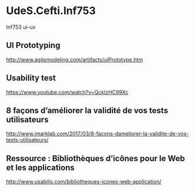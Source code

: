 # UdeS.Cefti.Inf753
Inf753 ui-ux

## UI Prototyping

http://www.agilemodeling.com/artifacts/uiPrototype.htm

## Usability test

https://www.youtube.com/watch?v=QckIzHC99Xc

## 8 façons d’améliorer la validité de vos tests utilisateurs

http://www.imarklab.com/2017/03/8-facons-dameliorer-la-validite-de-vos-tests-utilisateurs/

## Ressource : Bibliothèques d’icônes pour le Web et les applications

http://www.usabilis.com/bibliotheques-icones-web-application/
